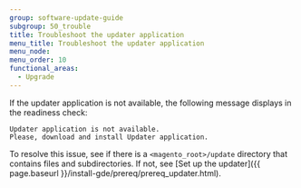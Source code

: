 ```yaml
---
group: software-update-guide
subgroup: 50_trouble
title: Troubleshoot the updater application
menu_title: Troubleshoot the updater application
menu_node:
menu_order: 10
functional_areas:
  - Upgrade
---
```


If the updater application is not available, the following message displays in the readiness check:

	Updater application is not available. 
	Please, download and install Updater application.

To resolve this issue, see if there is a `<magento_root>/update` directory that contains files and subdirectories. If not, see [Set up the updater]({{ page.baseurl }}/install-gde/prereq/prereq_updater.html).
